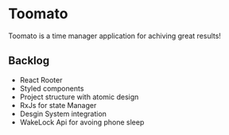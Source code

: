 # Toomato

Toomato is a time manager application for achiving great results!

## Backlog

- React Rooter
- Styled components
- Project structure with atomic design
- RxJs for state Manager
- Desgin System integration
- WakeLock Api for avoing phone sleep